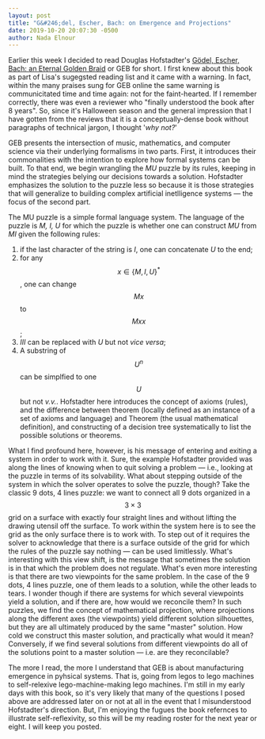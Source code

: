 ```yaml
---
layout: post
title: "G&#246;del, Escher, Bach: on Emergence and Projections"
date: 2019-10-20 20:07:30 -0500
author: Nada Elnour
---
```


Earlier this week I decided to read Douglas Hofstadter's [G&#246;del, Escher, Bach: an Eternal Golden Braid](https://www.amazon.com/G%C3%B6del-Escher-Bach-Eternal-Golden/dp/0465026567) or GEB for short. I first knew about this book as part of Lisa's sugegsted reading list and it came with a warning. In fact, within the many praises sung for GEB online the same warning is communicitated time and time again: not for the faint-hearted. If I remember correctly, there was even a reviewer who "finally understood the book after 8 years". So, since it's Halloween season and the general impression that I have gotten from the reviews that it is a conceptually-dense book without paragraphs of technical jargon, I thought '*why not?*'

GEB presents the intersection of music, mathematics, and computer science via their underlying formalisms in two parts. First, it introduces their commonalities with the intention to explore how formal systems can be built. To that end, we begin wrangling the *MU* puzzle by its rules, keeping in mind the strategies belying our decisions towards a solution. Hofstadter emphasizes the solution to the puzzle less so because it is those strategies that will generalize to building complex artificial inetlligence systems &mdash; the focus of the second part.

The MU puzzle is a simple formal language system. The language of the puzzle is *M, I, U* for which the puzzle is whether one can construct *MU* from *MI* given the following rules:
1. if the last character of the string is *I*, one can concatenate *U* to the end;
2. for any $$x \in \{M, I, U\}^*$$, one can change $$Mx$$ to $$Mxx$$;
3. *III* can be replaced with *U* but not *vice versa*;
4. A substring of $$U^n$$ can be simplfied to one $$U$$ but not *v.v.*.
Hofstadter here introduces the concept of axioms (rules), and the difference between theorem (locally defined as an instance of a set of axioms and language) and Theorem (the usual mathematical definition), and constructing of a decision tree systematically to list the possible solutions or theorems. 

What I find profound here, however, is his message of entering and exiting a system in order to work with it. Sure, the example Hofstadter provided was along the lines of knowing when to quit solving a problem &mdash; i.e., looking at the puzzle in terms of its solvability. What about stepping outside of the system in which the solver operates to solve the puzzle, though? Take the classic 9 dots, 4 lines puzzle: we want to connect all 9 dots organized in a $$3\times 3$$ grid on a surface with exactly four straight lines and without lifting the drawing utensil off the surface. To work within the system here is to see the grid as the only surface there is to work with. To step out of it requires the solver to acknowledge that there is a surface outside of the grid for which the rules of the puzzle say nothing &mdash; can be used limitlessly. What's interesting with this view shift, is the message that sometimes the solution is in that which the problem does not regulate. What's even more interesting is that there are two viewpoints for the same problem. In the case of the 9 dots, 4 lines puzzle, one of them leads to a solution, while the other leads to tears. I wonder though if there are systems for which several viewpoints yield a solution, and if there are, how would we reconcile them? In such puzzles, we find the concept of mathematical projection, where projections along the different axes (the viewpoints) yield different solution silhouettes, but they are all ultimately produced by the same "master" solution. How cold we construct this master solution, and practically what would it mean? Conversely, if we find several solutions from different viewpoints do all of the solutions point to a master solution &mdash; i.e. are they reconcilable?

The more I read, the more I understand that GEB is about manufacturing emergence in pyhsical systems. That is, going from legos to lego machines to self-relexive lego-machine-making lego machines. I'm still in my early days with this book, so it's very likely that many of the questions I posed above are addressed later on or not at all in the event that I misunderstood Hofstadter's direction. But, I'm enjoying the fugues the book refernces to illustrate self-reflexivity, so this will be my reading roster for the next year or eight. I will keep you posted.
